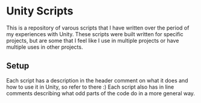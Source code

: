 # Unity Scripts

This is a repository of varous scripts that I have written over the period of my experiences with Unity. These scripts were built written for specific projects, but are some that I feel like I use in multiple projects or have multiple uses in other projects.

## Setup

Each script has a description in the header comment on what it does and how to use it in Unity, so refer to there :) 
Each script also has in line comments describing what odd parts of the code do in a more general way.
